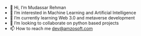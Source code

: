 - 👋 Hi, I’m Mudassar Rehman
- 👀 I’m interested in Machine Learning and Artificial Intelligence
- 🌱 I’m currently learning Web 3.0 and metaverse development
- 💞️ I’m looking to collaborate on python based projects
- 📫 How to reach me dev@amzosoft.com

<!---
mudassar003/mudassar003 is a ✨ special ✨ repository because its `README.md` (this file) appears on your GitHub profile.
You can click the Preview link to take a look at your changes.
--->
